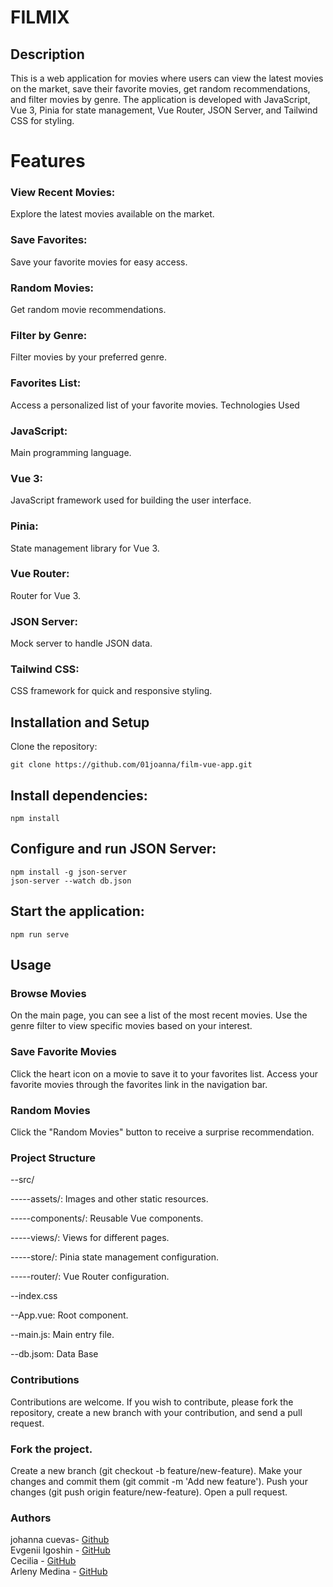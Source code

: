 # FILMIX 

## Description
This is a web application for movies where users can view the latest movies on the market, save their favorite movies, get random recommendations, and filter movies by genre. The application is developed with JavaScript, Vue 3, Pinia for state management, Vue Router, JSON Server, and Tailwind CSS for styling.

# Features

### View Recent Movies: 
Explore the latest movies available on the market.
### Save Favorites: 
Save your favorite movies for easy access.
### Random Movies: 
Get random movie recommendations.
### Filter by Genre: 
Filter movies by your preferred genre.
### Favorites List: 
Access a personalized list of your favorite movies.
Technologies Used
### JavaScript: 
Main programming language.
### Vue 3: 
JavaScript framework used for building the user interface.
### Pinia: 
State management library for Vue 3.
### Vue Router: 
Router for Vue 3.
### JSON Server: 
Mock server to handle JSON data.
### Tailwind CSS: 
CSS framework for quick and responsive styling.


## Installation and Setup
Clone the repository:
```
git clone https://github.com/01joanna/film-vue-app.git
```
## Install dependencies:
```
npm install
```
## Configure and run JSON Server:
```
npm install -g json-server
json-server --watch db.json
```

## Start the application:
```
npm run serve
```

## Usage

### Browse Movies
On the main page, you can see a list of the most recent movies.
Use the genre filter to view specific movies based on your interest.
### Save Favorite Movies
Click the heart icon on a movie to save it to your favorites list.
Access your favorite movies through the favorites link in the navigation bar.
### Random Movies
Click the "Random Movies" button to receive a surprise recommendation.
### Project Structure

--src/

-----assets/: Images and other static resources.

-----components/: Reusable Vue components.

-----views/: Views for different pages.

-----store/: Pinia state management configuration.

-----router/: Vue Router configuration.

--index.css

--App.vue: Root component.

--main.js: Main entry file.

--db.jsom: Data Base


### Contributions
Contributions are welcome. If you wish to contribute, please fork the repository, create a new branch with your contribution, and send a pull request.

### Fork the project.
Create a new branch (git checkout -b feature/new-feature).
Make your changes and commit them (git commit -m 'Add new feature').
Push your changes (git push origin feature/new-feature).
Open a pull request.


### Authors
johanna cuevas- [Github](https://github.com/01joanna)   
Evgenii Igoshin - [GitHub](https://github.com/Johnny-the-great)   
Cecilia - [GitHub](https://github.com/CeciliaB22)   
Arleny Medina - [GitHub](https://github.com/ArlenyAres)   






